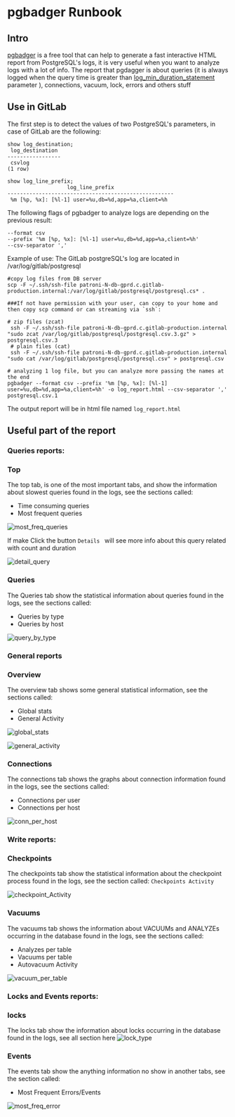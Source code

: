 # pgbadger Runbook

## Intro
[pgbadger](https://github.com/darold/pgbadger) is a free  tool that can help to generate a fast interactive HTML report from PostgreSQL's logs, it is very useful when you want to analyze logs with a lot of info. 
The report that pgdagger is about queries (it is always logged when the query time is greater than [log_min_duration_statement](https://postgresqlco.nf/en/doc/param/log_min_duration_statement/) parameter ), connections, vacuum, lock,  errors and others stuff


## Use in GitLab

The first step is to detect the values of two PostgreSQL's parameters, in case of GitLab are the following:

```
show log_destination;
 log_destination 
-----------------
 csvlog
(1 row)

show log_line_prefix;
                   log_line_prefix                   
-----------------------------------------------------
 %m [%p, %x]: [%l-1] user=%u,db=%d,app=%a,client=%h 

```

The following flags of pgbadger to analyze logs are depending on the previous result:

```
--format csv
--prefix '%m [%p, %x]: [%l-1] user=%u,db=%d,app=%a,client=%h'
--csv-separator ','
```

Example of use:
The GitLab postgreSQL's log are located in /var/log/gitlab/postgresql

```
#copy log files from DB server
scp -F ~/.ssh/ssh-file patroni-N-db-gprd.c.gitlab-production.internal:/var/log/gitlab/postgresql/postgresql.cs* .

###If not have permission with your user, can copy to your home and then copy scp command or can streaming via `ssh`:

# zip files (zcat)
 ssh -F ~/.ssh/ssh-file patroni-N-db-gprd.c.gitlab-production.internal "sudo zcat /var/log/gitlab/postgresql/postgresql.csv.3.gz" > postgresql.csv.3
 # plain files (cat)
 ssh -F ~/.ssh/ssh-file patroni-N-db-gprd.c.gitlab-production.internal "sudo cat /var/log/gitlab/postgresql/postgresql.csv" > postgresql.csv

# analyzing 1 log file, but you can analyze more passing the names at the end
pgbadger --format csv --prefix '%m [%p, %x]: [%l-1] user=%u,db=%d,app=%a,client=%h' -o log_report.html --csv-separator ',' postgresql.csv.1

```

The output report will be in html file named `log_report.html`

## Useful part of the report



###  **Queries reports:**

 ### Top 
 The top tab, is one of the most important tabs, and  show the information about slowest queries  found in the logs, see the sections called:
  * Time consuming queries
  * Most frequent queries
  
![most_freq_queries](img/most_freq_queries.png)

If make Click the button `Details ` will see more info about this query related with count and duration

![detail_query](img/detail_query.png)

 ### Queries
 The Queries tab show the statistical information about queries found in the logs, see the sections called:
  * Queries by type
  * Queries by host

![query_by_type](img/query_by_type.png)

### **General reports**

### Overview
The overview tab shows some general statistical information, see the sections called:

* Global stats 
* General Activity

![global_stats](img/global_stats.png)

![general_activity](img/general_activity.png)

### Connections
The connections tab shows the graphs about connection information found in the logs, see the sections called:
* Connections per user
* Connections per host

![conn_per_host](img/conn_per_host.png)


###  **Write reports:**

### Checkpoints
 The checkpoints tab show the statistical information about the checkpoint process found in the logs, see the section called:
  `Checkpoints Activity` 

![checkpoint_Activity](img/checkpoint_Activity.png)



 ### Vacuums
 The vacuums tab shows the information about VACUUMs and ANALYZEs occurring in the database found in the logs, see the sections called:
  * Analyzes per table 
  * Vacuums per table 
  * Autovacuum Activity

![vacuum_per_table](img/vacuum_per_table.png)


###  **Locks and Events reports:**

 ### locks
 The locks tab show the information about locks occurring in the database found in the logs, see all section here
![lock_type](img/lock_type.png)


 ### Events
 The events tab show the anything information no show in another tabs, see the section called:
  *  Most Frequent Errors/Events
  
![most_freq_error](img/most_freq_error.png)